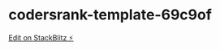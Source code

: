 # codersrank-template-69c9of

[Edit on StackBlitz ⚡️](https://stackblitz.com/edit/codersrank-template-69c9of)